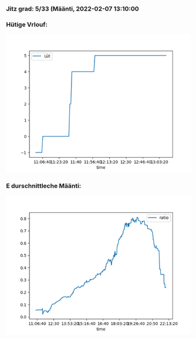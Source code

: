 ### Jitz grad: 5/33 (Määnti, 2022-02-07 13:10:00

### Hütige Vrlouf:
![Graph](Today.png)

### E durschnittleche Määnti:
![Graph](Määnti.png)